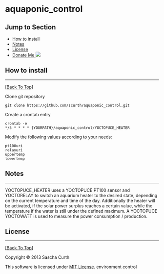 aquaponic_control
=================

## Jump to Section
* [How to install](#how-to-install)
* [Notes](#notes)
* [License](#license)
* [Donate Me ![](https://www.paypalobjects.com/de_DE/DE/i/btn/btn_donate_SM.gif)](https://www.paypal.com/cgi-bin/webscr?cmd=_s-xclick&hosted_button_id=TZMF3HP322F5U)

## How to install
---
[[Back To Top]](#jump-to-section)

Clone git repository

    git clone https://github.com/scurth/aquaponic_control.git

Create a crontab entry

    crontab -e
    */5 * * * * {YOURPATH}/aquaponic_control/YOCTOPUCE_HEATER

Modify the following values according to your needs:

    pt100uri
    relayuri
    uppertemp
    lowertemp


## Notes
---
   YOCTOPUCE\_HEATER uses a YOCTOPUCE PT100 sensor and YOCTORELAY to switch an aquarium heater to the desired state, depending on the current temperature and time of the day. Additionally the heater will be activated, if the solar power surplus reaches a certain value, while the temperature if the water is still under the defined maximum. A YOCTOPUCE YOCTOWATT is used to measure the power consumption / production.

## License
---
[[Back To Top]](#jump-to-section)

Copyright © 2013 Sascha Curth

This software is licensed under [MIT License](http://scurth.mit-license.org/). environment control
